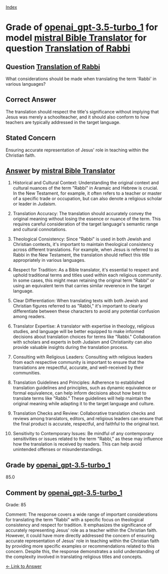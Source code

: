 
[Index](../../../../index.md)
# Grade of [openai_gpt-3.5-turbo_1](../../../grading_models/openai_gpt-3.5-turbo_1.md) for model [mistral Bible Translator](../../../answering_models/mistral_Bible_Translator.md) for question [Translation of Rabbi](../../../questions/Translation_of_Rabbi.md)

## Question [Translation of Rabbi](../../../questions/Translation_of_Rabbi.md)
What considerations should be made when translating the term 'Rabbi' in various languages?

## Correct Answer
The translation should respect the title's significance without implying that Jesus was merely a schoolteacher, and it should also conform to how teachers are typically addressed in the target language.

## Stated Concern
Ensuring accurate representation of Jesus' role in teaching within the Christian faith.

## [Answer](../Translation_of_Rabbi.md) by [mistral Bible Translator](../../../answering_models/mistral_Bible_Translator.md)
1. Historical and Cultural Context: Understanding the original context and cultural nuances of the term "Rabbi" in Aramaic and Hebrew is crucial. In the New Testament, for example, it often refers to a teacher or master of a specific trade or occupation, but can also denote a religious scholar or leader in Judaism.

2. Translation Accuracy: The translation should accurately convey the original meaning without losing the essence or nuance of the term. This requires careful consideration of the target language's semantic range and cultural connotations.

3. Theological Consistency: Since "Rabbi" is used in both Jewish and Christian contexts, it's important to maintain theological consistency across different translations. For example, when Jesus is referred to as Rabbi in the New Testament, the translation should reflect this title appropriately in various languages.

4. Respect for Tradition: As a Bible translator, it's essential to respect and uphold traditional terms and titles used within each religious community. In some cases, this might mean retaining the original term "Rabbi" or using an equivalent term that carries similar reverence in the target language.

5. Clear Differentiation: When translating texts with both Jewish and Christian figures referred to as "Rabbi," it's important to clearly differentiate between these characters to avoid any potential confusion among readers.

6. Translator Expertise: A translator with expertise in theology, religious studies, and language will be better equipped to make informed decisions about translation choices for terms like "Rabbi." Collaboration with scholars and experts in both Judaism and Christianity can also provide valuable insights during the translation process.

7. Consulting with Religious Leaders: Consulting with religious leaders from each respective community is important to ensure that the translations are respectful, accurate, and well-received by their communities.

8. Translation Guidelines and Principles: Adherence to established translation guidelines and principles, such as dynamic equivalence or formal equivalence, can help inform decisions about how best to translate terms like "Rabbi." These guidelines will help maintain the original meaning while adapting it to the target language and culture.

9. Translation Checks and Review: Collaborative translation checks and reviews among translators, editors, and religious leaders can ensure that the final product is accurate, respectful, and faithful to the original text.

10. Sensitivity to Contemporary Issues: Be mindful of any contemporary sensitivities or issues related to the term "Rabbi," as these may influence how the translation is received by readers. This can help avoid unintended offenses or misunderstandings.

## Grade by [openai_gpt-3.5-turbo_1](../../../grading_models/openai_gpt-3.5-turbo_1.md)
85.0

## Comment by [openai_gpt-3.5-turbo_1](../../../grading_models/openai_gpt-3.5-turbo_1.md)
Grade: 85

Comment: The response covers a wide range of important considerations for translating the term "Rabbi" with a specific focus on theological consistency and respect for tradition. It emphasizes the significance of accurately representing Jesus' role as a teacher within the Christian faith. However, it could have more directly addressed the concern of ensuring accurate representation of Jesus' role in teaching within the Christian faith by providing more specific examples or recommendations related to this concern. Despite this, the response demonstrates a solid understanding of the complexity involved in translating religious titles and concepts.

[&lt;- Link to Answer](../Translation_of_Rabbi.md)
